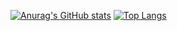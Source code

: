 [![Anurag's GitHub stats](https://github-readme-stats.vercel.app/api?username=Elias-Traunbauer&theme=dark)](https://github.com/anuraghazra/github-readme-stats)
[![Top Langs](https://github-readme-stats.vercel.app/api/top-langs/?username=Elias-Traunbauer&theme=dark)](https://github.com/anuraghazra/github-readme-stats)
